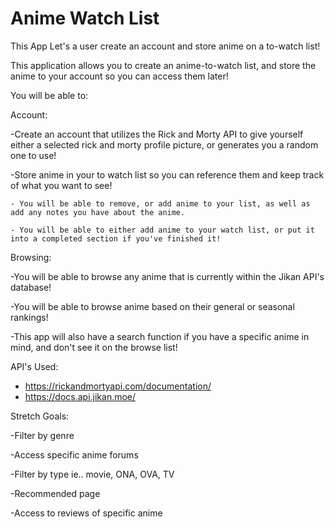 # Anime Watch List
This App Let's a user create an account and store anime on a to-watch list!


This application allows you to create an anime-to-watch list, and store the anime to your account so you can access them later!

You will be able to: 

Account:


  -Create an account that utilizes the Rick and Morty API to give yourself either a selected rick and morty profile picture, or generates you a random one    to use!
  
  -Store anime in your to watch list so you can reference them and keep track of what you want to see!
  
    - You will be able to remove, or add anime to your list, as well as add any notes you have about the anime. 
    
    - You will be able to either add anime to your watch list, or put it into a completed section if you've finished it!
    
    
Browsing:


  -You will be able to browse any anime that is currently within the Jikan API's database!
  
  -You will be able to browse anime based on their general or seasonal rankings!
  
  -This app will also have a search function if you have a specific anime in mind, and don't see it on the browse list!
  
  
API's Used:


  - https://rickandmortyapi.com/documentation/
  - https://docs.api.jikan.moe/
 
  
Stretch Goals:


  -Filter by genre
  
  -Access specific anime forums
  
  -Filter by type ie.. movie, ONA, OVA, TV
  
  -Recommended page
  
  -Access to reviews of specific anime
